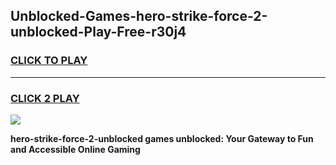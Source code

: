
## Unblocked-Games-hero-strike-force-2-unblocked-Play-Free-r30j4
<h3>
<a href="https://premium76.site?title=hero-strike-force-2-unblocked&ref=12A">CLICK TO PLAY</a></h3>
<hr>

<h3>
<a href="https://premium76.site?title=hero-strike-force-2-unblocked&ref=12A">CLICK 2 PLAY</a>
  
</h3>

<a href="https://premium76.site?title=hero-strike-force-2-unblocked&ref=12A"><img src="https://clearcache.store/games.png"></a>


**hero-strike-force-2-unblocked games unblocked: Your Gateway to Fun and Accessible Online Gaming**
